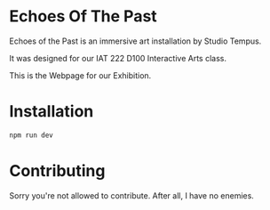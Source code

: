 # Echoes Of The Past

Echoes of the Past is an immersive art installation by Studio Tempus. 

It was designed for our IAT 222 D100 Interactive Arts class.

This is the Webpage for our Exhibition.

# Installation
```javascript
npm run dev
```
# Contributing

Sorry you're not allowed to contribute. After all, I have no enemies.
